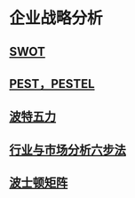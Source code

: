 # 企业战略分析

## [SWOT](https://wiki.mbalib.com/wiki/SWOT%E5%88%86%E6%9E%90%E6%A8%A1%E5%9E%8B)

## [PEST，PESTEL](https://wiki.mbalib.com/wiki/PESTLE%E5%88%86%E6%9E%90)

## [波特五力](https://wiki.mbalib.com/wiki/%E6%B3%A2%E7%89%B9%E4%BA%94%E5%8A%9B)

## [行业与市场分析六步法](https://zhuanlan.zhihu.com/p/268913031)

## [**波士顿矩阵**](https://wiki.mbalib.com/wiki/%E6%B3%A2%E5%A3%AB%E9%A1%BF%E7%9F%A9%E9%98%B5)

